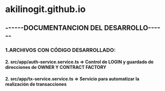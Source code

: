 # akilinogit.github.io
## ------DOCUMENTANCION DEL DESARROLLO------
### 1.ARCHIVOS CON CÓDIGO DESARROLLADO:
#### 2. src/app/auth-service.service.ts => Control de LOGIN y guardado de direcciones de OWNER Y CONTRACT FACTORY
#### 2. src/app/tx-service.service.ts => Servicio para automatizar la realización de transacciones 

